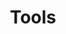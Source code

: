 ---
title: Tools
title_meta: Tools and Additional Products on the Site Bay Platform
description: "Site Bay offers robust developer tools to make it easy to manage your infrastructure."
---